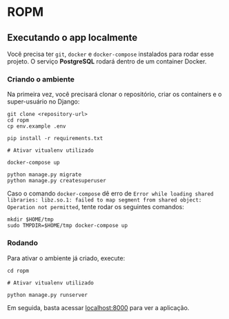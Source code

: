 # ROPM

## Executando o app localmente

Você precisa ter `git`, `docker` e `docker-compose` instalados para rodar esse
projeto. O serviço **PostgreSQL** rodará dentro de um container Docker.

### Criando o ambiente

Na primeira vez, você precisará clonar o repositório, criar os containers e o
super-usuário no Django:

```shell
git clone <repository-url>
cd ropm
cp env.example .env

pip install -r requirements.txt

# Ativar vitualenv utilizado

docker-compose up

python manage.py migrate
python manage.py createsuperuser
```

Caso o comando `docker-compose` dê erro de `Error while loading shared libraries: libz.so.1: failed to map segment from shared object: Operation not permitted`, tente
rodar os seguintes comandos:

```shell
mkdir $HOME/tmp
sudo TMPDIR=$HOME/tmp docker-compose up
```

### Rodando

Para ativar o ambiente já criado, execute:

```shell
cd ropm

# Ativar vitualenv utilizado

python manage.py runserver

```

Em seguida, basta acessar [localhost:8000](http://localhost:8000/) para ver a aplicação.
